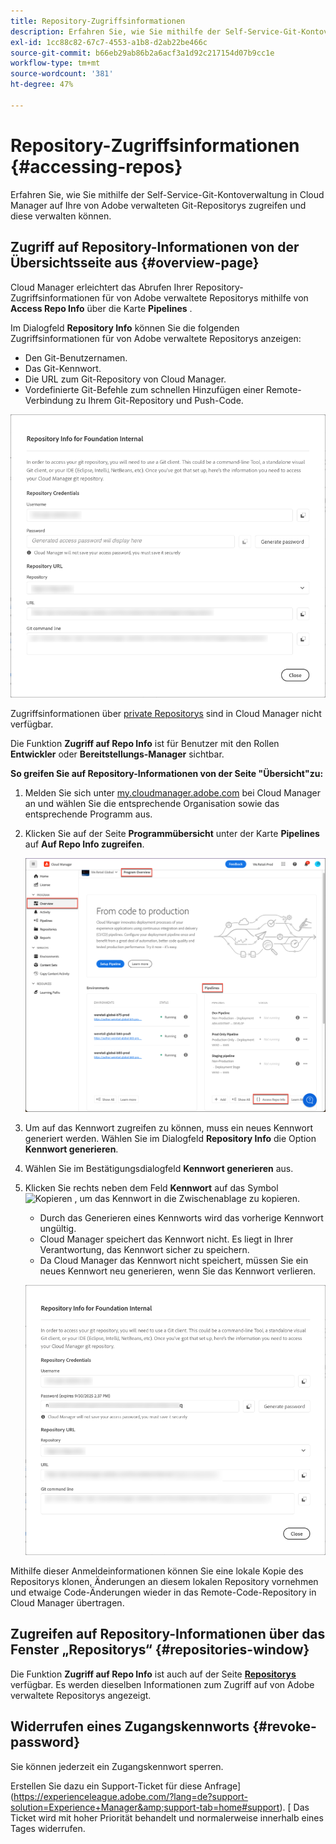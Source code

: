 ```yaml
---
title: Repository-Zugriffsinformationen
description: Erfahren Sie, wie Sie mithilfe der Self-Service-Git-Kontoverwaltung über Cloud Manager auf Ihre von Adobe verwalteten Git-Repositorys zugreifen und diese verwalten können.
exl-id: 1cc88c82-67c7-4553-a1b8-d2ab22be466c
source-git-commit: b66eb29ab86b2a6acf3a1d92c217154d07b9cc1e
workflow-type: tm+mt
source-wordcount: '381'
ht-degree: 47%

---
```


# Repository-Zugriffsinformationen {#accessing-repos}

Erfahren Sie, wie Sie mithilfe der Self-Service-Git-Kontoverwaltung in Cloud Manager auf Ihre von Adobe verwalteten Git-Repositorys zugreifen und diese verwalten können.

## Zugriff auf Repository-Informationen von der Übersichtsseite aus {#overview-page}

Cloud Manager erleichtert das Abrufen Ihrer Repository-Zugriffsinformationen für von Adobe verwaltete Repositorys mithilfe von **Access Repo Info** über die Karte **Pipelines** .

Im Dialogfeld **Repository Info** können Sie die folgenden Zugriffsinformationen für von Adobe verwaltete Repositorys anzeigen:

* Den Git-Benutzernamen.
* Das Git-Kennwort.
* Die URL zum Git-Repository von Cloud Manager.
* Vordefinierte Git-Befehle zum schnellen Hinzufügen einer Remote-Verbindung zu Ihrem Git-Repository und Push-Code.

![Fenster „Repository-Informationen“](assets/repository-info.png)

Zugriffsinformationen über [private Repositorys](/help/managing-code/private-repositories.md) sind in Cloud Manager nicht verfügbar.

Die Funktion **Zugriff auf Repo Info** ist für Benutzer mit den Rollen **Entwickler** oder **Bereitstellungs-Manager** sichtbar.

**So greifen Sie auf Repository-Informationen von der Seite &quot;Übersicht&quot;zu:**

1. Melden Sie sich unter [my.cloudmanager.adobe.com](https://my.cloudmanager.adobe.com/) bei Cloud Manager an und wählen Sie die entsprechende Organisation sowie das entsprechende Programm aus.

1. Klicken Sie auf der Seite **Programmübersicht** unter der Karte **Pipelines** auf **Auf Repo Info zugreifen**.

   ![Zugriff auf Repo Info auf Pipelines-Karte](/help/managing-code/assets/pipelines-card2.png)

1. Um auf das Kennwort zugreifen zu können, muss ein neues Kennwort generiert werden. Wählen Sie im Dialogfeld **Repository Info** die Option **Kennwort generieren**.

1. Wählen Sie im Bestätigungsdialogfeld **Kennwort generieren** aus.

1. Klicken Sie rechts neben dem Feld **Kennwort** auf das Symbol ![Kopieren](https://spectrum.adobe.com/static/icons/workflow_18/Smock_Copy_18_N.svg) , um das Kennwort in die Zwischenablage zu kopieren.

   * Durch das Generieren eines Kennworts wird das vorherige Kennwort ungültig.
   * Cloud Manager speichert das Kennwort nicht. Es liegt in Ihrer Verantwortung, das Kennwort sicher zu speichern.
   * Da Cloud Manager das Kennwort nicht speichert, müssen Sie ein neues Kennwort neu generieren, wenn Sie das Kennwort verlieren.

   ![Kennwort im Dialogfeld &quot;Repository Info&quot;kopieren](/help/managing-code/assets/repository-copy-password.png)

Mithilfe dieser Anmeldeinformationen können Sie eine lokale Kopie des Repositorys klonen, Änderungen an diesem lokalen Repository vornehmen und etwaige Code-Änderungen wieder in das Remote-Code-Repository in Cloud Manager übertragen.

## Zugreifen auf Repository-Informationen über das Fenster „Repositorys“ {#repositories-window}

Die Funktion **Zugriff auf Repo Info** ist auch auf der Seite [**Repositorys**](/help/managing-code/managing-repositories.md) verfügbar. Es werden dieselben Informationen zum Zugriff auf von Adobe verwaltete Repositorys angezeigt.

## Widerrufen eines Zugangskennworts {#revoke-password}

Sie können jederzeit ein Zugangskennwort sperren.

Erstellen Sie dazu ein Support-Ticket für diese Anfrage](https://experienceleague.adobe.com/?lang=de?support-solution=Experience+Manager&amp;support-tab=home#support). [ Das Ticket wird mit hoher Priorität behandelt und normalerweise innerhalb eines Tages widerrufen.
